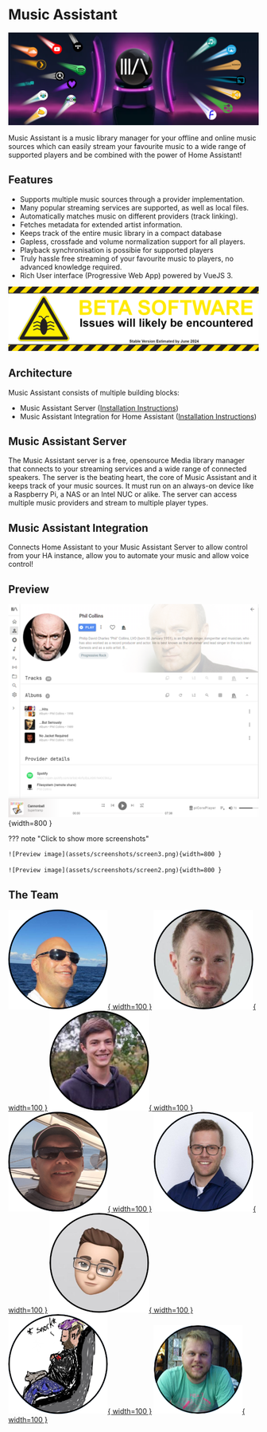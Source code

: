 # Music Assistant

![MA Banner](assets/MA_banner.png)

Music Assistant is a music library manager for your offline and online music sources which can easily stream your favourite music to a wide range of supported players and be combined with the power of Home Assistant!

## Features

- Supports multiple music sources through a provider implementation.
- Many popular streaming services are supported, as well as local files.
- Automatically matches music on different providers (track linking).
- Fetches metadata for extended artist information.
- Keeps track of the entire music library in a compact database
- Gapless, crossfade and volume normalization support for all players.
- Playback synchronisation is possibie for supported players
- Truly hassle free streaming of your favourite music to players, no advanced knowledge required.
- Rich User interface (Progressive Web App) powered by VueJS 3.

![Warning](assets/beta_warning.png)

## Architecture

Music Assistant consists of multiple building blocks:

- Music Assistant Server ([Installation Instructions](installation.md))
- Music Assistant Integration for Home Assistant ([Installation Instructions](integration/installation.md))

## Music Assistant Server

The Music Assistant server is a free, opensource Media library manager that connects to your streaming services and a wide range of connected speakers. The server is the beating heart, the core of Music Assistant and it keeps track of your music sources. It must run on an always-on device like a Raspberry Pi, a NAS or an Intel NUC or alike. The server can access multiple music providers and stream to multiple player types.

## Music Assistant Integration

Connects Home Assistant to your Music Assistant Server to allow control from your HA instance, allow you to automate your music and allow voice control!

## Preview

![Preview image](assets/screenshots/screen1.png){width=800 } 

??? note "Click to show more screenshots"

    ![Preview image](assets/screenshots/screen3.png){width=800 } 

    ![Preview image](assets/screenshots/screen2.png){width=800 } 


## The Team

[![Marcel](assets/team/marcel.png){ width=100 }](https://github.com/marcelveldt)
[![Jozef](assets/team/jozef.png){ width=100 }](https://github.com/jozefKruszynski)
[![Jonathan](assets/team/jonathan.png){ width=100 }](https://github.com/arctixdev)
[![Gavin](assets/team/gavin.png){ width=100 }](https://github.com/OzGav)
[![Marvin](assets/team/marvin.png){ width=100 }](https://github.com/marvinschenkel)
[![Santiago](assets/team/santiago.png){ width=100 }](https://github.com/santiagosotoc)
[![khers](assets/team/khers.png){ width=100 }](https://github.com/khers)
[![Lokiberra](assets/team/lokiberra.png){ width=100 }](https://github.com/lokiberra)

[repository-badge]: https://img.shields.io/badge/Add%20repository%20to%20my-Home%20Assistant-41BDF5?logo=home-assistant&style=for-the-badge
[repository-url]: https://my.home-assistant.io/redirect/supervisor_add_addon_repository/?repository_url=https%3A%2F%2Fgithub.com%2Fmusic-assistant%2Fhome-assistant-addon
